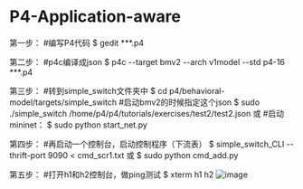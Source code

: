 # P4-Application-aware
第一步：
#编写P4代码 
$ gedit ***.p4 

第二步：
#p4c编译成json
$ p4c --target bmv2 --arch v1model --std p4-16 ***.p4

第三步：
#转到simple_switch文件夹中
$ cd p4/behavioral-model/targets/simple_switch
#启动bmv2的时候指定这个json
$ sudo ./simple_switch /home/p4/p4/tutorials/exercises/test2/test2.json
或
#启动mininet：
$ sudo python start_net.py

第四步：
#再启动一个控制台，启动控制程序（下流表）
$ simple_switch_CLI --thrift-port 9090 < cmd_scr1.txt
或
$ sudo python cmd_add.py

第五步：
#打开h1和h2控制台，做ping测试
$ xterm h1 h2
![image](https://user-images.githubusercontent.com/99868289/154435698-91aae4cc-e179-40d6-91fb-c51ce6045252.png)
